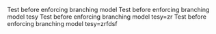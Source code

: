 Test before enforcing branching model
Test before enforcing branching model tesy
Test before enforcing branching model tesy=zr
Test before enforcing branching model tesy=zrfdsf
